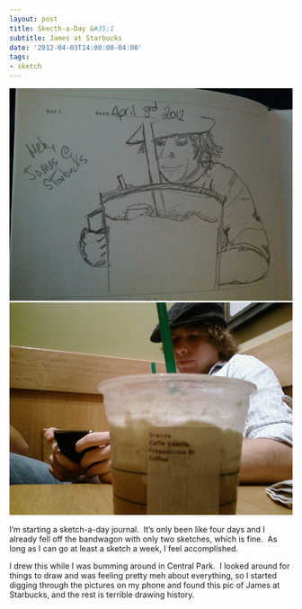 ```yaml
---
layout: post
title: Skecth-a-Day &#35;1
subtitle: James at Starbucks
date: '2012-04-03T14:00:00-04:00'
tags:
- sketch
---
```

![](/images/sketches/sad1-james-sketch.jpg)
![](/images/sketches/sad1-james-photo.jpg)

I’m starting a sketch-a-day journal.  It’s only been like four days and I already fell off the bandwagon with only two sketches, which is fine.  As long as I can go at least a sketch a week, I feel accomplished.

I drew this while I was bumming around in Central Park.  I looked around for things to draw and was feeling pretty meh about everything, so I started digging through the pictures on my phone and found this pic of James at Starbucks, and the rest is terrible drawing history.
